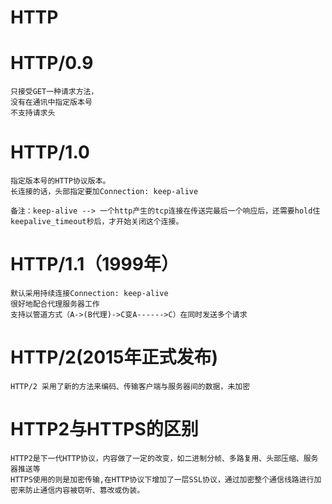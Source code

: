 # HTTP

# HTTP/0.9

	只接受GET一种请求方法，
	没有在通讯中指定版本号
	不支持请求头

# HTTP/1.0

	指定版本号的HTTP协议版本。
	长连接的话，头部指定要加Connection: keep-alive

	备注：keep-alive --> 一个http产生的tcp连接在传送完最后一个响应后，还需要hold住keepalive_timeout秒后，才开始关闭这个连接。

# HTTP/1.1（1999年）

	默认采用持续连接Connection: keep-alive
	很好地配合代理服务器工作
	支持以管道方式（A->(B代理)->C变A------>C）在同时发送多个请求
	
# HTTP/2(2015年正式发布)
 
	HTTP/2 采用了新的方法来编码、传输客户端与服务器间的数据，未加密

# HTTP2与HTTPS的区别

	HTTP2是下一代HTTP协议，内容做了一定的改变，如二进制分帧、多路复用、头部压缩、服务器推送等
	HTTPS使用的则是加密传输,在HTTP协议下增加了一层SSL协议，通过加密整个通信线路进行加密来防止通信内容被窃听、篡改或伪装。




 


